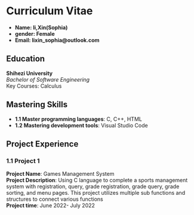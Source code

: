 # Curriculum Vitae
* __Name: li,Xin(Sophia)__
* __gender: Female__
* __Email: lixin_sophia@outlook.com__
## Education
__Shihezi University__  
    _Bachelor of Software Engineering_  
    Key Courses: Calculus
## Mastering Skills
* __1.1 Master programming languages__: C, C++, HTML
* __1.2 Mastering development tools__: Visual Studio Code  
## Project Experience  
### 1.1 Project 1
__Project Name__: Games Management System  
__Project Description__: Using C language to complete a sports management system with registration, query, grade registration, grade query, grade sorting, and menu pages. This project utilizes multiple sub functions and structures to connect various functions  
__Project time__: June 2022- July 2022  
